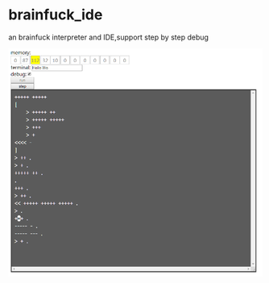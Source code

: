 # brainfuck_ide
an brainfuck interpreter and IDE,support step by step debug

![screenshot](https://github.com/zhangxx2015/brainfuck_ide/blob/master/brainfuck-IDE.png?raw=true)

